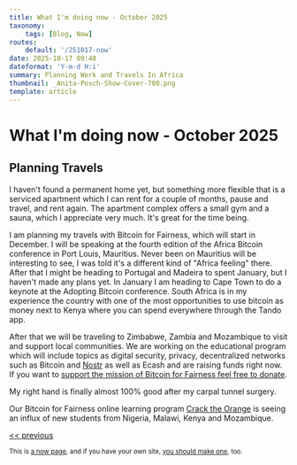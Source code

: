 ```yaml
---
title: What I'm doing now - October 2025
taxonomy:
    tags: [Blog, Now]
routes:
    default: '/251017-now'
date: 2025-10-17 09:40
dateformat: 'Y-m-d H:i'
summary: Planning Work and Travels In Africa
thumbnail: _Anita-Posch-Show-Cover-700.png
template: article
---
```


# What I'm doing now - October 2025

## Planning Travels 

I haven't found a permanent home yet, but something more flexible that is a serviced apartment which I can rent for a couple of months, pause and travel, and rent again. The apartment complex offers a small gym and a sauna, which I appreciate very much. It's great for the time being. 

I am planning my travels with Bitcoin for Fairness, which will start in December. I will be speaking at the fourth edition of the Africa Bitcoin conference in Port Louis, Mauritius. Never been on Mauritius will be interesting to see, I was told it's a different kind of "Africa feeling" there. After that I might be heading to Portugal and Madeira to spent January, but I haven't made any plans yet. In January I am heading to Cape Town to do a keynote at the Adopting Bitcoin conference. South Africa is in my experience the country with one of the most opportunities to use bitcoin as money next to Kenya where you can spend everywhere through the Tando app. 

After that we will be traveling to Zimbabwe, Zambia and Mozambique to visit and support local communities. We are working on the educational program which will include topics as digital security, privacy, decentralized networks such as Bitcoin and [Nostr](https://anitaposch.com/nostr) as well as Ecash and are raising funds right now. If you want to [support the mission of Bitcoin for Fairness feel free to donate](https://bffbtc.org/donate).

My right hand is finally almost 100% good after my carpal tunnel surgery. 

Our Bitcoin for Fairness online learning program [Crack the Orange](https://my.cracktheorange.com/scholarship) is seeing an influx of new students from Nigeria, Malawi, Kenya and Mozambique.

[<< previous](/250807-now)<!-- | [next >>](/25....-now) -->

<small>This is [a now page](https://nownownow.com/about), and if you have your own site, [you should make one](https://nownownow.com/about), too.</small>